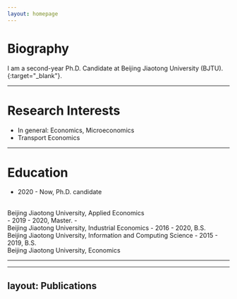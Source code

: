 ```yaml
---
layout: homepage
---
```


# Biography

I am a second-year Ph.D. Candidate at Beijing Jiaotong University (BJTU).{:target="_blank"}.  

***

# Research Interests
- In general: Economics, Microeconomics
- Transport Economics

***

# Education
- 2020 - Now, Ph.D. candidate
<br>
Beijing Jiaotong University, Applied Economics
<br>
- 2019 - 2020, Master.
- <br>
Beijing Jiaotong University, Industrial Economics
- 2016 - 2020, B.S.
<br>
Beijing Jiaotong University, Information and Computing Science
- 2015 - 2019, B.S.
<br>
Beijing Jiaotong University, Economics

***

<script type="text/javascript">document.write(unescape("%3Cspan id='cnzz_stat_icon_1279691496'%3E%3C/span%3E%3Cscript src='https://s9.cnzz.com/z_stat.php%3Fid%3D1279691496%26show%3Dpic' type='text/javascript'%3E%3C/script%3E"));</script>


---
layout: Publications
---
